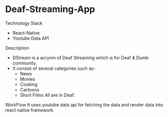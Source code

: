 # Deaf-Streaming-App

Technology Stack
* React-Native
* Youtube Data API

Description
* DStream is a acrynm of Deaf Streaming which is for Deaf & Dumb community.
* It consist of several categories such as-
    * News
    * Movies
    * Cooking
    * Cartoons
    * Short Films
  All are in Deaf.
  
WorkFlow 
 It uses youtube data api for fetching the data and render data into react native framework.
   
